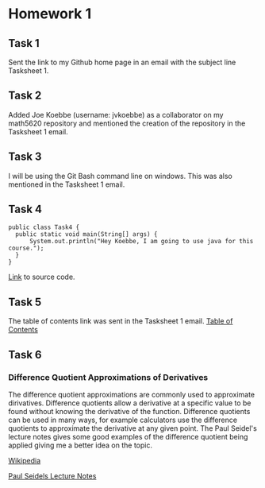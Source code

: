 # Homework 1

## Task 1

Sent the link to my Github home page in an email with the subject line Tasksheet 1.

## Task 2

Added Joe Koebbe (username: jvkoebbe) as a collaborator on my math5620 repository and mentioned the creation of the repository in the Tasksheet 1 email.

## Task 3

I will be using the Git Bash command line on windows. This was also mentioned in the Tasksheet 1 email.

## Task 4

    public class Task4 {
      public static void main(String[] args) {
          System.out.println("Hey Koebbe, I am going to use java for this course.");
      }
    }
    
[Link](https://github.com/clarissalabrum/math5620/blob/master/homework/hw1/Task4.java) to source code.

## Task 5

The table of contents link was sent in the Tasksheet 1 email.
[Table of Contents](https://github.com/clarissalabrum/math5620/blob/master/hw_toc.md)

## Task 6

### Difference Quotient Approximations of Derivatives

The difference quotient approximations are commonly used to approximate dirivatives. Difference quotients allow a derivative at a specific value to be found without knowing the derivative of the function. Difference quotients can be used in many ways, for example calculators use the difference quotients to approximate the derivative at any given point. The Paul Seidel's lecture notes gives some good examples of the difference quotient being applied giving me a better idea on the topic.

[Wikipedia](https://en.wikipedia.org/wiki/Numerical_differentiation)

[Paul Seidels Lecture Notes](http://math.mit.edu/classes/18.01/F2011/lecture14.pdf)
